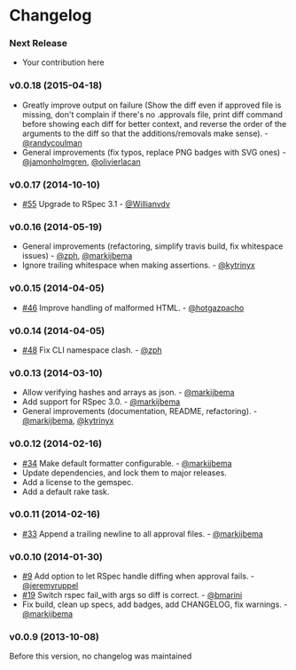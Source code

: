 # Changelog

### Next Release

* Your contribution here

### v0.0.18 (2015-04-18)

- Greatly improve output on failure (Show the diff even if approved file is missing, don't complain if there's no .approvals file, print diff command before showing each diff for better context, and reverse the order of the arguments to the diff so that the additions/removals make sense). - [@randycoulman](https://github.com/randycoulman)
- General improvements (fix typos, replace PNG badges with SVG ones) - [@jamonholmgren](https://github.com/jamonholmgren), [@olivierlacan](https://github.com/olivierlacan)

### v0.0.17 (2014-10-10)

- [#55](https://github.com/kytrinyx/approvals/pull/55) Upgrade to RSpec 3.1 - [@Willianvdv](https://github.com/Willianvdv)

### v0.0.16 (2014-05-19)

- General improvements (refactoring, simplify travis build, fix whitespace issues) - [@zph](https://github.com/zph), [@markijbema](https://github.com/markijbema)
- Ignore trailing whitespace when making assertions. - [@kytrinyx](https://github.com/kytrinyx)

### v0.0.15 (2014-04-05)

- [#46](https://github.com/kytrinyx/approvals/pull/46) Improve handling of malformed HTML. - [@hotgazpacho](https://github.com/hotgazpacho)

### v0.0.14 (2014-04-05)

- [#48](https://github.com/kytrinyx/approvals/pull/48) Fix CLI namespace clash. - [@zph](https://github.com/zph)

### v0.0.13 (2014-03-10)

- Allow verifying hashes and arrays as json. - [@markijbema](https://github.com/markijbema)
- Add support for RSpec 3.0. - [@markijbema](https://github.com/markijbema)
- General improvements (documentation, README, refactoring). - [@markijbema](https://github.com/markijbema), [@kytrinyx](https://github.com/kytrinyx)

### v0.0.12 (2014-02-16)

- [#34](https://github.com/kytrinyx/approvals/pull/34) Make default formatter configurable. - [@markijbema](https://github.com/markijbema)
- Update dependencies, and lock them to major releases.
- Add a license to the gemspec.
- Add a default rake task.

### v0.0.11 (2014-02-16)

- [#33](https://github.com/kytrinyx/approvals/pull/33) Append a trailing newline to all approval files. - [@markijbema](https://github.com/markijbema)

### v0.0.10 (2014-01-30)

- [#9](https://github.com/kytrinyx/approvals/pull/9) Add option to let RSpec handle diffing when approval fails. - [@jeremyruppel](https://github.com/jeremyruppel)
- [#19](https://github.com/kytrinyx/approvals/pull/19) Switch rspec fail_with args so diff is correct. - [@bmarini](https://github.com/bmarini)
- Fix build, clean up specs, add badges, add CHANGELOG, fix warnings. - [@markijbema](https://github.com/markijbema)

### v0.0.9 (2013-10-08)

Before this version, no changelog was maintained
